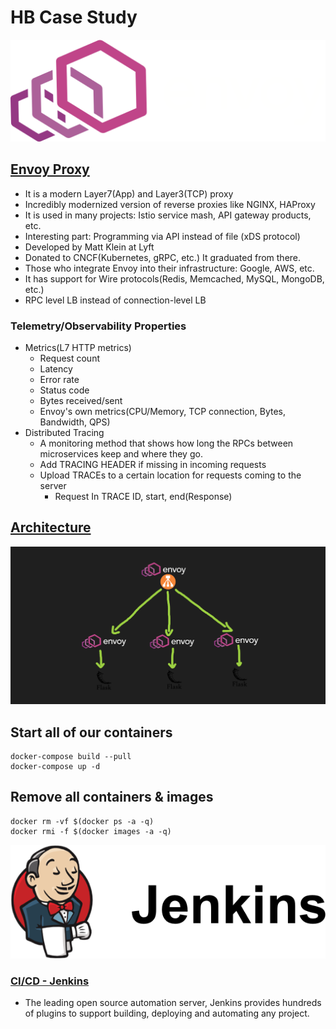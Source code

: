 # HB Case Study

![Envoy Logo](static/images/envoy-logo.svg)
## [Envoy Proxy](https://www.envoyproxy.io/)
- It is a modern Layer7(App) and Layer3(TCP) proxy
- Incredibly modernized version of reverse proxies like NGINX, HAProxy
- It is used in many projects: Istio service mash, API gateway products, etc.
- Interesting part: Programming via API instead of file (xDS protocol)
- Developed by Matt Klein at Lyft
- Donated to CNCF(Kubernetes, gRPC, etc.) It graduated from there.
- Those who integrate Envoy into their infrastructure: Google, AWS, etc.
- It has support for Wire protocols(Redis, Memcached, MySQL, MongoDB, etc.)
- RPC level LB instead of connection-level LB

### Telemetry/Observability Properties
- Metrics(L7 HTTP metrics)
    * Request count
    * Latency
    * Error rate
    * Status code
    * Bytes received/sent
    * Envoy's own metrics(CPU/Memory, TCP connection, Bytes, Bandwidth, QPS)
- Distributed Tracing
    * A monitoring method that shows how long the RPCs between microservices keep and where they go.
    * Add TRACING HEADER if missing in incoming requests
    * Upload TRACEs to a certain location for requests coming to the server
        * Request In TRACE ID, start, end(Response)

## [Architecture](https://www.envoyproxy.io/)
![Architecture](static/images/architecture.png)

## Start all of our containers
```
docker-compose build --pull
docker-compose up -d
```

## Remove all containers & images
```
docker rm -vf $(docker ps -a -q)
docker rmi -f $(docker images -a -q)
```

![Jenkins](static/images/jenkins.png)

### [CI/CD - Jenkins](https://www.envoyproxy.io/)
- The leading open source automation server, Jenkins provides hundreds of plugins to support building, deploying and automating any project.